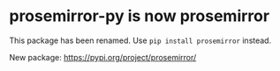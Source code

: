 # prosemirror-py is now prosemirror

This package has been renamed. Use `pip install prosemirror` instead.

New package: https://pypi.org/project/prosemirror/
